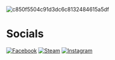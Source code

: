 ![c850f5504c91d3dc6c8132484615a5df](https://user-images.githubusercontent.com/69073534/220661759-cb0a8e09-dfe4-423c-b012-3795d7f47077.gif)


<h1>Socials</h1>

[![Facebook](https://img.shields.io/badge/Facebook-1877f2?style=for-the-badge&logo=facebook&logoColor=white)](https://www.facebook.com/profile.php?id=100010171811268/)
[![Steam](https://img.shields.io/badge/Steam-000000?style=for-the-badge&logo=steam&logoColor=white)](https://steamcommunity.com/id/monkey_gay_midget/)
[![Instagram](https://img.shields.io/badge/Instagram-e4405f?style=for-the-badge&logo=instagram&logoColor=white)](https://www.instagram.com/shonoo.o/)


